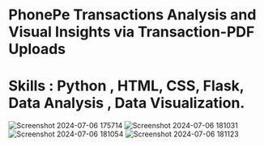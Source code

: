 # PhonePe Transactions Analysis and Visual Insights via Transaction-PDF Uploads
# Skills : Python , HTML, CSS, Flask, Data Analysis , Data Visualization.

![Screenshot 2024-07-06 175714](https://github.com/SuprasannaVG/PhonePe-Transactions-Analysis-and-Visual-Insights-via-Transaction-PDF-Uploads/assets/125822020/66273cfe-5226-4cf8-87e9-3439ef83b1a8)
![Screenshot 2024-07-06 181031](https://github.com/SuprasannaVG/PhonePe-Transactions-Analysis-and-Visual-Insights-via-Transaction-PDF-Uploads/assets/125822020/75b7634a-4cfa-4d4e-bb29-1f46aa0f90bc)
![Screenshot 2024-07-06 181054](https://github.com/SuprasannaVG/PhonePe-Transactions-Analysis-and-Visual-Insights-via-Transaction-PDF-Uploads/assets/125822020/a76ee57b-f159-4b93-ba99-98ed17b43c04)
![Screenshot 2024-07-06 181123](https://github.com/SuprasannaVG/PhonePe-Transactions-Analysis-and-Visual-Insights-via-Transaction-PDF-Uploads/assets/125822020/a616f817-3ac8-42eb-b093-6b02a587a6c1)
